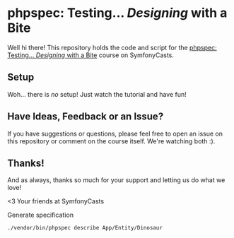 # phpspec: Testing... *Designing* with a Bite

Well hi there! This repository holds the code and script
for the [phpspec: Testing... *Designing* with a Bite](https://symfonycasts.com/screencast/phpspec) course on SymfonyCasts.

## Setup

Woh... there is *no* setup! Just watch the tutorial and have fun!

## Have Ideas, Feedback or an Issue?

If you have suggestions or questions, please feel free to
open an issue on this repository or comment on the course
itself. We're watching both :).

## Thanks!

And as always, thanks so much for your support and letting
us do what we love!

<3 Your friends at SymfonyCasts 

Generate specification

```
./vendor/bin/phpspec describe App/Entity/Dinosaur
```
